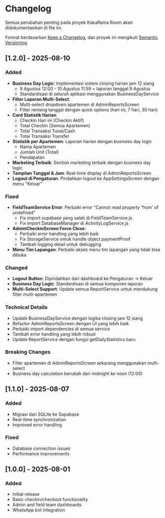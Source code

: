 # Changelog

Semua perubahan penting pada proyek KakaRama Room akan didokumentasikan di file ini.

Format berdasarkan [Keep a Changelog](https://keepachangelog.com/en/1.0.0/),
dan proyek ini mengikuti [Semantic Versioning](https://semver.org/spec/v2.0.0.html).

## [1.2.0] - 2025-08-10

### Added
- **Business Day Logic**: Implementasi sistem closing harian jam 12 siang
  - 9 Agustus 12:00 - 10 Agustus 11:59 = laporan tanggal 9 Agustus
  - Standardisasi di seluruh aplikasi menggunakan BusinessDayService
- **Filter Laporan Multi-Select**: 
  - Multi-select dropdown apartemen di AdminReportsScreen
  - Filter rentang tanggal dengan quick options (hari ini, 7 hari, 30 hari)
- **Card Statistik Harian**: 
  - Checkin Hari ini (Checkin Aktif)
  - Total Checkin (Semua Apartemen)
  - Total Transaksi Tunai/Cash
  - Total Transaksi Transfer
- **Statistik per Apartemen**: Laporan harian dengan business day logic
  - Nama Apartemen
  - Jumlah Unit (Total)
  - Pendapatan
- **Marketing Terbaik**: Section marketing terbaik dengan business day logic
- **Tampilan Tanggal & Jam**: Real-time display di AdminReportsScreen
- **Logout di Pengaturan**: Pindahkan logout ke AppSettingsScreen dengan menu "Keluar"

### Fixed
- **FieldTeamService Error**: Perbaiki error "Cannot read property 'from' of undefined"
  - Fix import supabase yang salah di FieldTeamService.js
  - Fix import DatabaseManager di ActivityLogService.js
- **AdminCheckinScreen Force Close**: 
  - Perbaiki error handling yang lebih baik
  - Fix StorageService untuk handle object paymentProof
  - Tambah logging detail untuk debugging
- **Menu Tim Lapangan**: Perbaiki akses menu tim lapangan yang tidak bisa dibuka

### Changed
- **Logout Button**: Dipindahkan dari dashboard ke Pengaturan -> Keluar
- **Business Day Logic**: Standardisasi di semua komponen laporan
- **Multi-Select Support**: Update semua ReportService untuk mendukung filter multi-apartemen

### Technical Details
- Update BusinessDayService dengan logika closing jam 12 siang
- Refactor AdminReportsScreen dengan UI yang lebih baik
- Perbaiki import dependencies di semua service
- Tambah error handling yang lebih robust
- Update ReportService dengan fungsi getDailyStatistics baru

### Breaking Changes
- Filter apartemen di AdminReportsScreen sekarang menggunakan multi-select
- Business day calculation berubah dari midnight ke noon (12:00)

## [1.1.0] - 2025-08-07

### Added
- Migrasi dari SQLite ke Supabase
- Real-time synchronization
- Improved error handling

### Fixed
- Database connection issues
- Performance improvements

## [1.0.0] - 2025-08-01

### Added
- Initial release
- Basic checkin/checkout functionality
- Admin and field team dashboards
- WhatsApp bot integration
